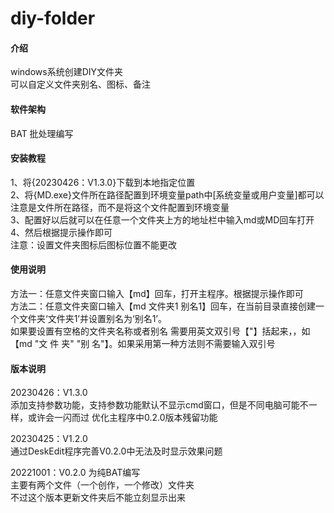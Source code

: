 # diy-folder

#### 介绍
windows系统创建DIY文件夹  
可以自定义文件夹别名、图标、备注  

#### 软件架构
BAT    批处理编写


#### 安装教程
1、将{20230426：V1.3.0}下载到本地指定位置  
2、将{MD.exe}文件所在路径配置到环境变量path中[系统变量或用户变量]都可以
   注意是文件所在路径，而不是将这个文件配置到环境变量   
3、配置好以后就可以在任意一个文件夹上方的地址栏中输入md或MD回车打开  
4、然后根据提示操作即可  
注意：设置文件夹图标后图标位置不能更改  

#### 使用说明
   方法一：任意文件夹窗口输入【md】回车，打开主程序。根据提示操作即可  
   方法二：任意文件夹窗口输入【md 文件夹1 别名1】回车，在当前目录直接创建一个文件夹‘文件夹1’并设置别名为‘别名1’。  
如果要设置有空格的文件夹名称或者别名 需要用英文双引号【"】括起来，，如【md "文 件 夹" "别 名"】。如果采用第一种方法则不需要输入双引号
  

#### 版本说明
20230426：V1.3.0  
添加支持参数功能，支持参数功能默认不显示cmd窗口，但是不同电脑可能不一样，或许会一闪而过
优化主程序中0.2.0版本残留功能
  
20230425：V1.2.0  
通过DeskEdit程序完善V0.2.0中无法及时显示效果问题  
  
20221001：V0.2.0 为纯BAT编写  
主要有两个文件（一个创作，一个修改）文件夹  
不过这个版本更新文件夹后不能立刻显示出来  
